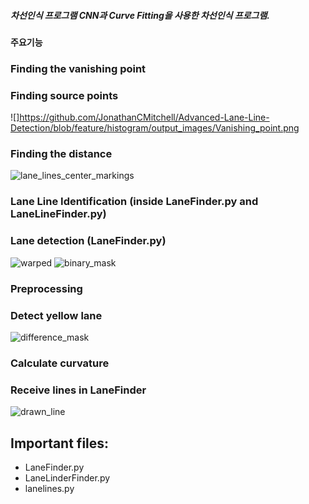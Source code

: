 ##### 차선인식 프로그램 CNN과 Curve Fitting을 사용한 차선인식 프로그램.

#### 주요기능

### Finding the vanishing point
### Finding source points
![]https://github.com/JonathanCMitchell/Advanced-Lane-Line-Detection/blob/feature/histogram/output_images/Vanishing_point.png
### Finding the distance
![lane_lines_center_markings](https://github.com/JonathanCMitchell/Advanced-Lane-Line-Detection/blob/feature/histogram/output_images/lane_lines_with_centroid_markings.png)
### Lane Line Identification (inside LaneFinder.py and LaneLineFinder.py)
### Lane detection (LaneFinder.py)
![warped](https://github.com/JonathanCMitchell/Advanced-Lane-Line-Detection/blob/feature/histogram/output_images/test_road.png)
![binary_mask](https://github.com/JonathanCMitchell/Advanced-Lane-Line-Detection/blob/feature/histogram/output_images/test_mask.png)
### Preprocessing
### Detect yellow lane
![difference_mask](https://github.com/JonathanCMitchell/Advanced-Lane-Line-Detection/blob/feature/histogram/output_images/difference_mask.png)
### Calculate curvature
### Receive lines in LaneFinder
![drawn_line](https://github.com/JonathanCMitchell/Advanced-Lane-Line-Detection/blob/master/output_images/0drawn_on.jpg)

## Important files:
* LaneFinder.py
* LaneLinderFinder.py
* lanelines.py


